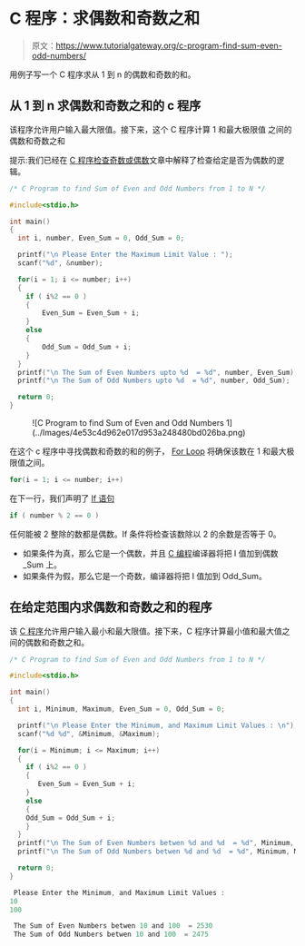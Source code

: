 # C 程序：求偶数和奇数之和

> 原文：<https://www.tutorialgateway.org/c-program-find-sum-even-odd-numbers/>

用例子写一个 C 程序求从 1 到 n 的偶数和奇数的和。

## 从 1 到 n 求偶数和奇数之和的 c 程序

该程序允许用户输入最大限值。接下来，这个 C 程序计算 1 和最大极限值 之间的偶数和奇数之和

提示:我们已经在 [C 程序检查奇数或偶数](https://www.tutorialgateway.org/c-program-for-even-or-odd/)文章中解释了检查给定是否为偶数的逻辑。

```c
/* C Program to find Sum of Even and Odd Numbers from 1 to N */

#include<stdio.h>

int main()
{
  int i, number, Even_Sum = 0, Odd_Sum = 0;

  printf("\n Please Enter the Maximum Limit Value : ");
  scanf("%d", &number);

  for(i = 1; i <= number; i++)
  {
  	if ( i%2 == 0 ) 
  	{
        Even_Sum = Even_Sum + i;
  	}
  	else
  	{
  		Odd_Sum = Odd_Sum + i;
	}
  }
  printf("\n The Sum of Even Numbers upto %d  = %d", number, Even_Sum);
  printf("\n The Sum of Odd Numbers upto %d  = %d", number, Odd_Sum);

  return 0;
}
```

<figure class="wp-block-image">![C Program to find Sum of Even and Odd Numbers 1](../Images/4e53c4d962e017d953a248480bd026ba.png)</figure>

在这个 c 程序中寻找偶数和奇数的和的例子， [For Loop](https://www.tutorialgateway.org/for-loop-in-c-programming/) 将确保该数在 1 和最大极限值之间。

```c
for(i = 1; i <= number; i++)

```

在下一行，我们声明了 [If 语句](https://www.tutorialgateway.org/if-statement-in-c/ "If Statement in C")

```c
if ( number % 2 == 0 )
```

任何能被 2 整除的数都是偶数。If 条件将检查该数除以 2 的余数是否等于 0。

*   如果条件为真，那么它是一个偶数，并且 [C 编程](https://www.tutorialgateway.org/c-programming/)编译器将把 I 值加到偶数 _Sum 上。
*   如果条件为假，那么它是一个奇数，编译器将把 I 值加到 Odd_Sum。

## 在给定范围内求偶数和奇数之和的程序

该 [C 程序](https://www.tutorialgateway.org/c-programming-examples/)允许用户输入最小和最大限值。接下来，C 程序计算最小值和最大值之间的偶数和奇数之和。

```c
/* C Program to find Sum of Even and Odd Numbers from 1 to N */

#include<stdio.h>

int main()
{
  int i, Minimum, Maximum, Even_Sum = 0, Odd_Sum = 0;

  printf("\n Please Enter the Minimum, and Maximum Limit Values : \n");
  scanf("%d %d", &Minimum, &Maximum);

  for(i = Minimum; i <= Maximum; i++)
  {
    if ( i%2 == 0 ) 
    {
       Even_Sum = Even_Sum + i;
    }
    else
    {
  	Odd_Sum = Odd_Sum + i;
    } 
  }
  printf("\n The Sum of Even Numbers betwen %d and %d  = %d", Minimum, Maximum, Even_Sum);
  printf("\n The Sum of Odd Numbers betwen %d and %d  = %d", Minimum, Maximum, Odd_Sum);

  return 0;
}
```

```c
 Please Enter the Minimum, and Maximum Limit Values : 
10
100

 The Sum of Even Numbers betwen 10 and 100  = 2530
 The Sum of Odd Numbers betwen 10 and 100  = 2475
```